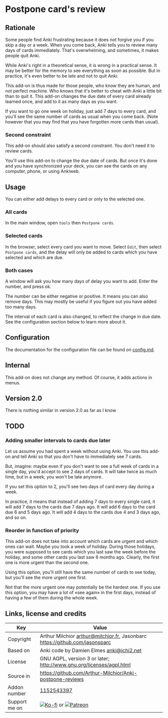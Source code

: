 # Postpone card's review
## Rationale
Some people find Anki frustrating because it does not forgive you if
you skip a day or a week. When you come back, Anki tells you to review
many days of cards immediately. That's overwhelming, and sometimes, it
makes people quit Anki.

While Anki's right in a theoretical sense, it is wrong in a practical
sense. It may be better for the memory to see everything as soon as
possible. But in practice, it's even better to be late and not to quit
Anki.

This add-on is thus made for those people, who know they are human,
and not perfect machine. Who knows that it's better to cheat with Anki
a little bit than to quit it. This add-on changes the due date of every
card already learned once, and add to it as many days as you want.

If you want to go one week on holiday, just add 7 days to every card,
and you'll see the same number of cards as usual when you come
back. (Note however that you may find that you have forgotten more
cards than usual).

### Second constraint
This add-on should also satisfy a second constraint. You don't need
it to review cards.

You'll use this add-on to change the due date of cards. But once it's
done and you have synchronized your deck, you can see the cards on any
computer, phone, or using  Ankiweb.

## Usage
You can either add delays to every card or only to the selected one.

### All cards
In the main window, open `tools` then `Postpone cards`.

### Selected cards
In the browser, select every card you want to move. Select `Edit`,
then select `Postpone cards`, and the delay will only be
added to cards which you have selected and which are due.

### Both cases
A window will ask you how many days of delay you want to
add. Enter the number, and press ok.

The number can be either negative or positive. It means you can also
remove days. This may mostly be useful if you figure out you have
added too many days.

The interval of each card is also changed, to reflect the change in
due date. See the configuration section below to learn more about it.

## Configuration
The documentation for the configuration file can be found on
[config.md](https://github.com/Arthur-Milchior/Anki-postpone-reviews/config.md).


## Internal
This add-on does not change any method. Of course, it adds actions in
menus.

## Version 2.0
There is nothing similar in version 2.0 as far as I know

## TODO
### Adding smaller intervals to cards due later
Let us assume you had spent a week without using Anki. You use this
add-on and tell Anki so that you don't have to immediately see 7 cards.

But, imagine: maybe even if you don't want to see a full week of
cards in a single day, you'd accept to see 2 days of cards. It will
take twice as much time, but in a week, you won't be late anymore.

If you set this option to 2, you'll see two days of card every day
during a week.

In practice, it means that instead of adding 7 days to every single
card, it will add 7 days to the cards due 7 days ago. It will add 6
days to the card due 6 and 5 days ago. It will add 4 days to the cards
due 4 and 3 days ago, and so on.

### Reorder in function of priority
This add-on does not take into account which cards are urgent and
which ones can wait. Maybe you took a week of holiday. During those
holidays, you were supposed to see cards which you last saw the week
before the holiday, and some other cards you last saw 6 months
ago. Clearly, the first one is more urgent than the second one.

Using this option, you'll still have the same number of cards to see
today, but you'll see the more urgent one first.

Not that the more urgent one may potentially be the hardest one. If
you use this option, you may have a lot of «see again» in the first
days, instead of having a few of them during the whole week.

## Links, license and credits

Key         |Value
------------|-------------------------------------------------------------------
Copyright   | Arthur Milchior <arthur@milchior.fr>, Jasonbarc https://github.com/jasonsparc
Based on    | Anki code by Damien Elmes <anki@ichi2.net>
License     | GNU AGPL, version 3 or later; http://www.gnu.org/licenses/agpl.html
Source in   | https://github.com/Arthur-Milchior/Anki-postpone-reviews
Addon number| [1152543397](https://ankiweb.net/shared/info/1152543397)
Support me on| [![Ko-fi](https://ko-fi.com/img/Kofi_Logo_Blue.svg)](Ko-fi.com/arthurmilchior) or [![Patreon](http://www.milchior.fr/patreon.png)](https://www.patreon.com/bePatron?u=146206)
